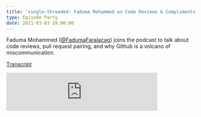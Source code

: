 ```yaml
---
title: 'single-threaded: Faduma Mohammed on Code Reviews & Compliments'
type: Episode Party
date: 2021-03-03 18:00:00
---
```


Faduma Mohammed ([@FadumaFaralacag](https://twitter.com/FadumaFaralacag)) joins the podcast to talk about code reviews, pull request pairing, and why Github is a volcano of miscommunication.

[Transcript](https://dev.to/gurlcode/single-threaded-podcast-faduma-mohammed-on-code-reviews-compliments-562f)

<iframe src="https://anchor.fm/single-threaded/embed/episodes/Faduma-Mohammed-on-Code-Reviews--Compliments-erbj7i/a-a4q518a" height="102px" width="400px" frameborder="0" scrolling="no"></iframe>
